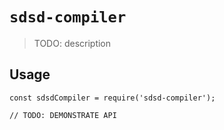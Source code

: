 # `sdsd-compiler`

> TODO: description

## Usage

```
const sdsdCompiler = require('sdsd-compiler');

// TODO: DEMONSTRATE API
```
